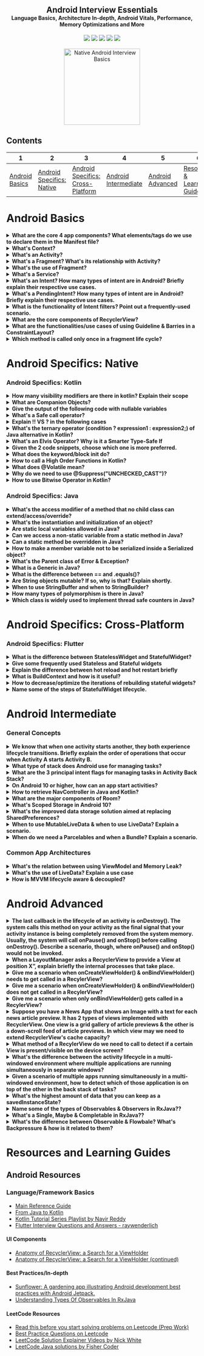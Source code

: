 <h2 style="margin-bottom: 0;" align="center">Android Interview Essentials</h2>
<h4 style="margin-top: 0;" align="center">Language Basics, Architecture In-depth, Android Vitals, Performance, Memory Optimizations and More</h4>
<p align="center">
	<a href="https://opensource.org/licenses/MIT"><img src="https://img.shields.io/badge/License-MIT-blue.svg"/></a>
	<a href="https://github.com/SaadAAkash/Native-Android-Interview-Basics"><img src="https://img.shields.io/badge/PRs-welcome-brightgreen.svg"/></a>
	<a href="https://github.com/SaadAAkash/Kotlin-Android-Interview-Basics/commits/master"><img src="https://img.shields.io/badge/Maintained%3F-yes-green.svg"/></a>
	<a href="https://github.com/SaadAAkash/Kotlin-Android-Interview-Basics/tree/master#license"><img src="https://badges.frapsoft.com/os/v1/open-source.svg?v=103"/></a>
	<a href="https://saad.ninja"><img src="https://img.shields.io/badge/Made%20with-Love-1f425f.svg"/></a>
	<br> <br>
	
<a href="https://undraw.co/" target="_blank">
         <img src="https://github.com/SaadAAkash/Kotlin-Android-Interview-Basics/blob/master/resources/banner.jpg" alt="Native Android Interview Basics" style="width:200;height:200">
</a>


## Contents

| 1 | 2 | 3 | 4 | 5 | 6 |
| -------- | --------- | --------- | --------- | --------- | --------- |
| [Android Basics](README.md#android-basics) | [Android Specifics: Native](#android-specifics-native) | [Android Specifics: Cross-Platform](#android-specifics-cross-platform) | [Android Intermediate](#android-intermediate) | [Android Advanced](#android-advanced) | [Resources & Learning Guides](#resources-and-learning-guides) |

# Android Basics

<details>
<summary><strong>What are the core 4 app components? What elements/tags do we use to declare them in the Manifest file?</strong></summary>

There are four different types of app components:

* Activities
* Services
* Broadcast receivers
* Content providers

To declare all app components, we use the following elements:

* `<activity>` elements for activities.
* `<service>` elements for services.
* `<receiver>` elements for broadcast receivers.
* `<provider>`elements for content providers.
</details>

<details>
<summary><strong>What's Context?</strong></summary>
Context is the Interface to global information about an application environment
</details>

<details>
<summary><strong>What's an Activity?</strong></summary>
An Activity is an application component that provides a screen, with which users can interact in order to do something
</details>

<details>
<summary><strong>What's a Fragment? What's its relationship with Activity?</strong></summary>
A Fragment represents a behavior or a portion of user interface in an Activity. A fragment has to live inside the activity. Fragments do not need to be declared in the manifest.
</details>

<details>
<summary><strong>What's the use of Fragment?</strong></summary>
Fragments are used for its re-usability. For multi-pane layouts you have to use fragment that you can't achieve with activity. Use fragment only when you’re working with UI components or behavior that you’re going to use across multiple activities
</details>

<details>
<summary><strong>What's a Service?</strong></summary>
A service is a component that runs in the background to perform long-running operations without needing to interact with the user and it works even if application is destroyed
</details>

<details>
<summary><strong>What's an Intent? How many types of intent are in Android? Briefly explain their respective use cases.</strong></summary>

An Intent is a messaging object you can use to request an action from another app component.

Use Cases: Starting an Activity or a Service, Delivering a broadcast. 
* <b>Explicit intents</b> are used to start components in your own application. Use Case: You might start a new activity within your app in response to a user action, or start a service to download a file in the background.
* <b>Implicit intents</b> are most commonly used to communicate with components from other third party applications.  Use Case: If you want to show the user a location on a map, you can use an implicit intent to request that another capable app show a specified location on a map.

</details>

<details>
<summary><strong>What's a PendingIntent? How many types of intent are in Android? Briefly explain their respective use cases.</strong></summary>

A PendingIntent object is a wrapper around an Intent object. The primary purpose of a PendingIntent is to grant permission to a foreign application to use the contained Intent as if it were executed from your app's own process.

Use Cases: 
* Notification: Android system's NotificationManager executes the Intent
* App Widget: Home screen app executes the Intent
* A specified future time: Android system's AlarmManager executes the Intent

</details>

<details>
<summary><strong>What is the functionality of Intent filters? Point out a frequently-used scenario.</strong></summary>

This element is used in the Manifest file to declare the capabilities of an app component (i.e. an Activity) 

Use Case:
When we declare an Activity in the Manifest, we can include intent filters so it can respond to intents from other applications like the following:

```xml
<manifest>
    ...
    <application>
        <activity android:name="com.example.SendEmailActivity">
            <intent-filter>
                <action android:name="android.intent.action.SEND" />
                <data android:type="*/*" />
                <category android:name="android.intent.category.DEFAULT" />
            </intent-filter>
        </activity>
    </application>
</manifest>
```

</details>

<details>
<summary><strong>What are the core components of RecyclerView?</strong></summary>

* RecyclerView.Adapter
* RecyclerView.ViewHolder
* RecyclerView.LayoutManager
* RecyclerView.ItemAnimator

</details>

<details>
<summary><strong>What are the functionalities/use cases of using Guideline & Barries in a ConstraintLayout?</strong></summary>

Link to the resources with graphical explanation:

* [Constrain to a guideline](https://developer.android.com/training/constraint-layout#constrain-to-a-guideline)
* [Constrain to a barrier](https://developer.android.com/training/constraint-layout#constrain-to-a-barrier)

</details>

<details>
<summary><strong>Which method is called only once in a fragment life cycle?</strong></summary>
onAttached()
</details>



# Android Specifics: Native

### Android Specifics: Kotlin

<details>
<summary><strong>How many visibility modifiers are there in kotlin? Explain their scope</strong></summary>  

There are 4 visibility modifiers in Kotlin:

* Public: Visible everywhere
* Protected: Not available for top-level declarations
* Internal: Visible everywhere in the same module (a module is a set of Kotlin files compiled together: IntelliJ IDEA, Gradle source set etc)
* Private: Only visible inside the file containing the declaration

```kotlin
class EventViewModel internal constructor()
```

In the previous code snippet, internal makes class available to public, but constructor only to inside module

</details>

<details>
<summary><strong>What are Companion Objects?</strong></summary>  

If you need a function or a property to be tied to a class rather than to instances of it, you can declare it inside a companion object. If you declare a companion object inside your class, you'll be able to call its members with the same syntax as calling static methods in Java/C#, using only the class name as a qualifier. It is similar to `static` keyword in Java or `@staticmethod` in Python.

```kotlin
companion object {
@Volatile private var instance: EventRepository? = null

fun getInstance(eventDao:EventDao) =
  instance ?: synchronized(this) {
      instance ?: EventRepository(eventDao).also { instance = it }
  }
}
```
   
</details>

<details>
<summary><strong>Give the output of the following code with nullable variables</strong></summary>

```kotlin
var a: String = "abc"
a = null 
var b: String? = "abc"
b = null 
print(b)
```

* `a =null` will produce a compilation error
* `b = null` will not produce any error

</details>

<details>
<summary><strong>What's a Safe call operator?</strong></summary>

```kotlin
val a = "Kotlin"
val b: String? = null
println(b?.length) //prints null
println(a?.length) //prints 6
```

</details>
 
<details>
<summary><strong>Explain !! VS ? in the following cases</strong></summary>  

A quick Overview of some possible cases:

```
+------------+--------------------+---------------------+----------------------+
| a: String? |           a.length |           a?.length |           a!!.length |
+------------+--------------------+---------------------+----------------------+
|      "cat" | Compile time error |                   3 |                    3 |
|       null | Compile time error |                null | NullPointerException |
+------------+--------------------+---------------------+----------------------+
```
   
!! is an option for NPE-lovers. ```a!!.length``` will return a non-null value of a.length or throw a NullPointerException if a is null. And ```a?.length``` returns a.length if a is not null, and null otherwise:

```kotlin
val a: String? = null
print(a!!.length) // >>> NPE: trying to get length of null
```

```kotlin
val a: String? = null
print(a?.length) // >>> null is printed in the console
```

</details>
   
<details>
<summary><strong>What's the ternary operator (condition ? expression1 : expression2;) of Java alternative in Kotlin?</strong></summary>  
Unlike Java, there is no ternary operator in kotlin. You need to use if-else instead.
</details>

<details>
<summary><strong>What's an Elvis Operator? Why is it a Smarter Type-Safe If</strong></summary>  

```
val list = mutableList ?: mutableListOf() 
```
is a shorter form of
```
val list = if (mutableList != null) mutableList else mutableListOf()
```

The name,howver, comes from the famous American singer Elvis Presley. His hairstyle resembles a Question Mark [Ref](https://stackoverflow.com/questions/48253107/what-does-do-in-kotlin/48304523#48304523)

![alt text](https://i.stack.imgur.com/bVG64.png "Elvis Operator")

</details>

<details>
<summary><strong>Given the 2 code snippets, choose which one is more preferred.</strong></summary>  

1st Code Snippet:

```kotlin
return if (x) foo() else bar()
return when(x) {
    0 -> "zero"
    else -> "nonzero"
}
```

2nd Code Snippet:

```kotlin
if (x)
    return foo()
else
    return bar()

when(x) {
    0 -> return "zero"
    else -> return "nonzero"
}
```

The above is preferable to the latter one.

</details>

<details>
<summary><strong>What does the keyword/block init do?</strong></summary>  

Out Initialization code can be placed in initializer blocks, which are prefixed with the ```init``` keyword:

```kotlin
class InitOrderDemo(name: String) {
    val firstProperty = "First property: $name".also(::println)  //inits a val & also, prints the name

    init {
	println("First initializer block that prints ${name}")
	println("Second initializer block that prints ${name.length}")
    }
}
```
</details>

<details>
<summary><strong>How to call a High Order Functions in Kotlin?</strong></summary>  

```kotlin
fun main() {
//both of the ways are correct!
    test( { println(it) } ) 
    test(::println)
}

fun test(block: (String) -> Unit ) {
    block("okay")
}
```

</details>

<details>
<summary><strong>What does @Volatile mean?</strong></summary>  

`@Volatile` before a field means that writes to this field are immediately made visible to other threads.

</details>

<details>
<summary><strong>Why do we need to use @Suppress("UNCHECKED_CAST")?</strong></summary>  

In Kotlin, there's no way to check the generic parameters at runtime in general case (like just checking the items of a ```List<T>``` or here in this ViewModelFactory, ```modelClass: Class<T>``` which is only a special case), so casting a generic type to another with different generic parameters will raise a warning, which needs to be suppressed

```kotlin
@Suppress("UNCHECKED_CAST")
override fun <T : ViewModel?> create(modelClass: Class<T>) = EventViewModel(eventRepository, lifecycleOwner) as T
```
  
</details>

<details>
<summary><strong>How to use Bitwise Operator in Kotlin?</strong></summary>  

```kotlin
val andResult  = a and b
val orResult   = a or b
val xorResult  = a xor b
val rightShift = a shr 2
val leftShift  = a shl 2
```
</details>





### Android Specifics: Java

<details>
<summary><strong>What's the access modifier of a method that no child class can extend/access/override?</strong></summary>
	
`final`
</details>


<details>
<summary><strong>What's the instantiation and initialization of an object?</strong></summary>
	
* Initialization: is the process of the memory allocation, when a new variable is created.
* Instantiation: is the process of explicitly assigning definitive value to a declared variable.
   
</details>


<details>
<summary><strong>Are static local variables allowed in Java?</strong></summary>

No. In Java, a static variable is a class variable (for whole class). So if we have static local variable (a variable with scope limited to function), it violates the purpose of static. Hence compiler does not allow static local variable. So the following code throws a `Error: Static local variables are not allowed`:

```java
class Test { 
   public static void main(String args[]) {  
     System.out.println(fun()); 
   } 
  
   static int fun() 
   { 
     static int x= 10;  //throws an error here
     return x--; 
   } 
}  
```

</details>

<details>
<summary><strong>Can we access a non-static variable from a static method in Java?</strong></summary>
No. The concept of static is not associated with any instance. And non-static variable are associated with a specific instance of an object.
</details>

<details>
<summary><strong>Can a static method be overridden in Java?</strong></summary>
No. Method overriding is based on dynamic binding at runtime and the static methods are bonded using static binding at compile time.
We can declare static methods with the same signature in the subclass, but it is not considered overriding as there won't be any run-time polymorphism. 
</details>

<details>
<summary><strong>How to make a member variable not to be serialized inside a Serialized object?</strong></summary>

Using Java keyword `transient`. This keyword, when applied to a field, tells the Java object serialization subsystem to exclude the field when serializing an instance of the class

</details>

<details>
<summary><strong>What's the Parent class of Error & Exception?</strong></summary>
Throwable
</details>

<details>
<summary><strong>What is a Generic in Java?</strong></summary>
Generics is parameterized types (Integer, String, … etc, and user-defined types) to methods, classes, and interfaces. Generics is used to create classes that work with different data types as such:
	
```java
class Test<T> 
{ 
    T obj; 
    Test(T obj) {  this.obj = obj;  } 
    public T getObject()  { return this.obj; } 
} 

class Main 
{ 
    public static void main (String[] args) 
    { 
        Test <Integer> iObj = new Test<Integer>(15); 
        System.out.println(iObj.getObject()); 
	
        Test <String> sObj = new Test<String>("GeeksForGeeks"); 
        System.out.println(sObj.getObject()); 
    }
}
```
</details>

<details>
<summary><strong>What is the difference between == and .equals()?</strong></summary>

* The `equals()` method compares two strings, character by character, to determine equality
* The `==` operator checks to see whether two object references refer to the same instance of an object

</details>

<details>
<summary><strong>Are String objects mutable? If so, why is that? Explain shortly.</strong></summary>
No. String objects are immutable. In the String constant pool, a String object is likely to have one or many references. If several references point to same String without even knowing it, it would be bad if one of the references modified that String value. That's why String objects are immutable.
</details>

<details>
<summary><strong>When to use StringBuffer and when to StringBuilder?</strong></summary>
	
StringBuffer and StringBuilder are classes used for String manipulation. These are mutable objects, which provide methods such as `substring()`, `insert()`, `append()`, `delete()` for String manipulation. They are similar, but StringBuilder is faster and preferred over StringBuffer for single threaded program. However, StringBuilder operations are not thread-safe are not-synchronized. So StringBuffer is preferred over StringBuilder when thread safety is required.

</details>

<details>
<summary><strong>How many types of polymorphism is there in Java?</strong></summary>
	
There are two types of polymorphism in Java: 

* **Compile-time polymorphism**: Compiler itself determines which method should call. Method overloading is an example of static/compile-time polymorphism. 
* **Runtime polymorphism**: Compiler cannot determine the method at compile time. Method overriding is an example of dynamic/run-time polymorphism 

</details>

<details>
<summary><strong>Which class is widely used to implement thread safe counters in Java?</strong></summary>
	
[AtomicInteger](https://developer.android.com/reference/java/util/concurrent/atomic/AtomicInteger)

</details>



# Android Specifics: Cross-Platform

### Android Specifics: Flutter

<details>
<summary><strong>What is the difference between StatelessWidget and StatefulWidget?</strong></summary>
	
If a widget can change when a user interacts with it, it’s stateful. If it can't, it's stateless.

* StatelessWidget is an immutable class that acts as a blueprint for some part of the UI layout. You use it when the widget doesn’t change while displaying and, therefore, has no State
* StatefulWidget is also immutable, but it’s coupled with a State object that allows you to rebuild the widget with new values whenever calling setState(). Use StatefulWidget whenever the UI can change dynamically

</details>

<details>
<summary><strong>Give some frequently used Stateless and Stateful widgets</strong></summary>
	
* Stateless: `Icon`, `IconButton`, and `Text`
* Stateful: `Checkbox`, `Radio`, `Slider`, `InkWell`, `Form`, and `TextField`

</details>

<details>
<summary><strong>Explain the difference between hot reload and hot restart briefly</strong></summary>
	
* Hot reload maintains the app state while updating the UI almost instantaneously
* Hot restart resets the app state to its initial conditions before updating the UI

Hot Restart takes a bit longer than Hot Reload, in comparison

</details>

<details>
<summary><strong>What is BuildContext and how is it useful?</strong></summary>
	
`BuildContext` is the widget's element in the Element tree. Every widget has its own BuildContext. It's used to get a reference to the theme or to another widget.

</details>

<details>
<summary><strong>How to decrease/optimize the iterations of rebuilding stateful widgets?</strong></summary>
	
* Creating dedicated smaller widgets that updates states instead of handling states on larger widgets
* Factoring out only the stateful part of a widget and passing a child argument to it
* Using `const` widgets to cache and reuse
* Avoiding frequent changes of the depth of the subtree since it requires rebuilding

More technique on [official doc on Perfomance Considerations on Flutter](https://api.flutter.dev/flutter/widgets/StatefulWidget-class.html#performance-considerations)

</details>


<details>
<summary><strong>Name some of the steps of StatefulWidget lifecycle.</strong></summary>
	
* createState()
* mounted == true
* initState()
* didChangeDependencies()
* build()
* didUpdateWidget()
* setState()
* deactivate()
* dispose()
* mounted == false

More in-depth analysis of every step on the following [aticle](https://flutterbyexample.com/lesson/stateful-widget-lifecycle)

</details>






# Android Intermediate

### General Concepts

<details>
<summary><strong>We know that when one activity starts another, they both experience lifecycle transitions. Briefly explain the order of operations that occur when Activity A starts Activity B.</strong></summary>
	
* Activity A's `onPause()` method executes.
* Activity B's `onCreate()`, `onStart()`, and `onResume()` methods execute in sequence. (Activity B now has user focus.)
* Then, if Activity A is no longer visible on screen, its `onStop()` method executes.

</details>

<details>
<summary><strong>What type of stack does Android use for managing tasks?</strong></summary>
	
Android manages tasks and the back stack, by placing all activities started in succession in the same task and in a *Last In First Out* (LIFO) stack
</details>

<details>
<summary><strong>What are the 3 principal intent flags for managing tasks in Activity Back Stack?</strong></summary>

* `FLAG_ACTIVITY_NEW_TASK`
* `FLAG_ACTIVITY_CLEAR_TOP`
* `FLAG_ACTIVITY_SINGLE_TOP`
	
[More explanation](https://developer.android.com/guide/components/activities/tasks-and-back-stack#IntentFlagsForTasks)
</details>

<details>
<summary><strong>On Android 10 or higher, how can an app start activities?</strong></summary>
	
By displaying notifications. But there are some exceptions and apps running on Android 10 or higher can start activities only when [one or more of these conditions](https://developer.android.com/guide/components/activities/background-starts#exceptions) are met.


</details>

<details>
<summary><strong>How to retrieve NavController in Java and Kotlin?</strong></summary>

You can retrieve a NavController by using one of the following methods:


* Kotlin:

```kotlin
Fragment.findNavController()
View.findNavController()
Activity.findNavController(viewId: Int)
```

* Java:

```java
NavHostFragment.findNavController(Fragment)
Navigation.findNavController(Activity, @IdRes int viewId)
Navigation.findNavController(View)
```

</details>

<details>
<summary><strong>What are the major components of Room?</strong></summary>

3 major components in Room:

* Database
* Entity
* DAO

</details>

<details>
<summary><strong>What's Scoped Storage in Android 10?</strong></summary>
	
Apps that use scoped storage have access only to their app directory on external storage plus any media the app created.
More details on this [article](https://www.raywenderlich.com/9577211-scoped-storage-in-android-10-getting-started).

</details>

<details>
<summary><strong>What's the improved data storage solution aimed at replacing SharedPreferences?</strong></summary>
Jetpack  DataStore
</details>

<details>
<summary><strong>When to use MutableLiveData & when to use LiveData? Explain a scenario.</strong></summary>
When you don't want your data to be modified use LiveData If you want to modify your data later use MutableLiveData. 
A scenario of fetching data from an API needs a MutableLiveData where there are changes in data. This fetched data then can be stored in a LiveData if there's no requirement to change it afterwards & just use cases of using it for the view purposes.
</details>

<details>
<summary><strong>When do we need a Parcelables and when a Bundle? Explain a scenario.</strong></summary>
When you don't want your data to be modified use LiveData If you want to modify your data later use MutableLiveData. 
A scenario of fetching data from an API needs a MutableLiveData where there are changes in data. This fetched data then can be stored in a LiveData if there's no requirement to change it afterwards & just use cases of using it for the view purposes.
</details>

### Common App Architectures

<details>
<summary><strong>What's the relation between using ViewModel and Memory Leak?</strong></summary>
While you're rotating the screen orientation or perform any changes in configruation, data may be lost (i.e. while filling up a google form activity & changing the rotation on device). ViewModel prevents memory leak, by hodling the data of UI.
</details>

<details>
<summary><strong>What's the use of LiveData? Explain a use case</strong></summary>
While fetching data from some API, some data can come after the initilization of the activity & its view. LiveData, an observer class, detects & changes the data in the UI if there's any change. LiveData is a data wrapper class, which is observable within a Lifecycle of Activity, Fragment, meaning that the observers are going to be notified only when the Activity or Fragment it’s active. If A is a LiveData instance and B is observing it, anytime A’s data changes, B is notified about this change and gets the latest value of A’s data.
</details>

<details>
<summary><strong>How is MVVM lifecycle aware & decoupled?</strong></summary>
Lifecycle awareness means that a LiveData will only update observers (such as Activities, fragments or services) which are in an active lifecycle state and thus, avoiding NPE. 
There is no reference to the View from a ViewModel so the communication between them must happen via a subscription. Hence, ViewModels expose events like openTaskEvent and views subscribe to them
</details>

# Android Advanced

<details>
<summary><strong>The last callback in the lifecycle of an activity is onDestroy(). The system calls this method on your activity as the final signal that your activity instance is being completely removed from the system memory. Usually, the system will call onPause() and onStop() before calling onDestroy(). Describe a scenario, though, where onPause() and onStop() would not be invoked.</strong></summary>
If you detect an error during onCreate() and call finish()
</details>

<details>
<summary><strong>When a LayoutManager asks a RecyclerView to provide a View at position X”, explain briefly the internal processes that take place.</strong></summary>
	
* Searches changed scrap
* Searches attached scrap
* Searches non-removed hidden views
* Searches the view cache
* If Adapter has stable ids, searches attached scrap and view cache again for given id
* Searches the ViewCacheExtension
* Searches the RecycledViewPool
* If it fails to find a suitable View in all of the aforementioned places, it creates one by calling adapter’s `onCreateViewHolder()` method. It then binds the View via `onBindViewHolder()` if necessary, and finally returns it

</details>

<details>
<summary><strong>Give me a scenario when onCreateViewHolder() & onBindViewHolder() needs to get called in a RecylerView?</strong></summary>
	
If a ViewHolder can not be found in Scrap, or Pool, or View Cache, RecyclerView calls its adapter's onCreateViewHolder() and then binds the created view by calling `onCreateViewHolder()` method.

</details>

<details>
<summary><strong>Give me a scenario when onCreateViewHolder() & onBindViewHolder() does not get called in a RecylerView? </strong></summary>

When a ViewHolder is in the view cache, we hope to to reuse it “as-is”, without rebinding, at the same position as the one it was at before it got into the cache.

</details>

<details>
<summary><strong>Give me a scenario when only onBindViewHolder() gets called in a RecylerView? </strong></summary>
If a ViewHolder was found in pool, it is bound.
</details>

<details>
<summary><strong>Suppose you have a News App that shows an Image with a text for each news article preview. It has 2 types of views implemented with RecyclerView. One view is a grid gallery of article previews & the other is a down-scroll feed of article previews. In which view may we need to extend RecyclerView's cache capacity?</strong></summary>
	
With the given scenario, it's assumable that users would not scroll up/go back to previously read articles too often. So we may need to extend the capacity of the cache in the latter as the grid needs to be updated more frequently.

</details>

<details>
<summary><strong>What method of a RecylerView do we need to call to detect if a certain View is present/visible on the device screen? </strong></summary>

`onViewAttachedToWindow()` and `onViewDetachedFromWindow()` callbacks of the RecyclerView's Adapter

</details>

<details>
<summary><strong>What's the difference between the activity lifecycle in a multi-windowed environment where multiple applications are running simultaneously in separate windows?</strong></summary>

There's no difference becaused multi-window mode does not change the activity lifecycle.

</details>

<details>
<summary><strong>Given a scenario of multiple apps running simultaneously in a multi-windowed environment, how to detect which of those application is on top of the other in the back stack of tasks?</strong></summary>

When apps are running simultaneously in a multi-windowed environment, supported in Android 7.0 (API level 24) and higher, the system manages tasks separately for each window; each window may have multiple tasks. Since it's managed by the System as a per-window basis, 2 applications in 2 windows are not in the same back stack of tasks in any way.

</details>

<details>
<summary><strong>What's the highest amount of data that you can keep as a savedInstanceState?</strong></summary>

For the specific case of `savedInstanceState`, the amount of data should be kept small because the system process needs to hold on to the provided data for as long as the user can ever navigate back to that activity (even if the activity's process is killed). Less than 50k of data in saved state is recommended. [Ref](https://developer.android.com/guide/components/activities/parcelables-and-bundles#sdbp)

</details>


<details>
<summary><strong>Name some of the types of Observables & Observers in RxJava??</strong></summary>

Types of Observables in RxJava:

* Observable
* Flowable
* Single
* Maybe
* Completable

Types of Observers in RxJava:

* Observer
* SingleObserver
* MaybeObserver
* CompletableObserver

</details>

<details>
<summary><strong>What's a Single, Maybe & Completable in RxJava??</strong></summary>

* A Single in RxJava is an Observable which emits only one item if completed or returns error.
* A Maybe in RxJava is used when the Observable needs to emit a value or a no value or an error.
* A Completable in RxJava is an Observable which just completes the task and does not emit anything if completed. It returns an error if anything fails. It is similar to reactive concept of runnable.

</details>

<details>
<summary><strong>What's the difference between Observable & Flowbale? What's Backpressure & how is it related to them?</strong></summary>

**Backpressure** is when your observable (publisher) is creating more events than your subscriber can handle. So you can get subscribers missing events, or you can get a huge queue of events which just leads to out of memory eventually. 

`Flowable` takes backpressure into consideration. `Observable` does not. 
</details>




# Resources and Learning Guides

## Android Resources 

### Language/Framework Basics

* [Main Reference Guide](https://kotlinlang.org/docs/reference/)
* [From Java to Kotlin](https://github.com/MindorksOpenSource/from-java-to-kotlin)
* [Kotlin Tutorial Series Playlist by Navir Reddy](https://www.youtube.com/playlist?list=PLsyeobzWxl7rooJFZhc3qPLwVROovGCfh)
* [Flutter Interview Questions and Answers - raywenderlich](https://www.raywenderlich.com/10971345-flutter-interview-questions-and-answers)

#### UI Components

* [Anatomy of RecyclerView: a Search for a ViewHolder](https://android.jlelse.eu/anatomy-of-recyclerview-part-1-a-search-for-a-viewholder-404ba3453714)
* [Anatomy of RecyclerView: a Search for a ViewHolder (continued)](https://android.jlelse.eu/anatomy-of-recyclerview-part-1-a-search-for-a-viewholder-continued-d81c631a2b91#.dcsykhoh9)

#### Best Practices/In-depth

* [Sunflower: A gardening app illustrating Android development best practices with Android Jetpack.](https://github.com/android/sunflower)
* [Understanding Types Of Observables In RxJava](https://blog.mindorks.com/understanding-types-of-observables-in-rxjava-6c3a2d0819c8)

#### LeetCode Resources

* [Read this before you start solving problems on Leetcode (Prep Work)](https://www.alimirio.com/posts/read-this-before-you-start-solving-problems-on-leetcode-prep-work)
* [Best Practice Questions on Leetcode](https://yangshun.github.io/tech-interview-handbook/best-practice-questions)
* [LeetCode Solution Explainer Videos by Nick White](https://www.youtube.com/playlist?list=PLU_sdQYzUj2keVENTP0a5rdykRSgg9Wp-)
* [LeetCode Java solutions by Fisher Coder](https://github.com/fishercoder1534/Leetcode)
